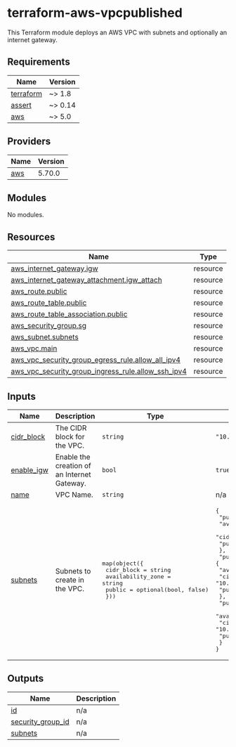 # terraform-aws-vpcpublished

This Terraform module deploys an AWS VPC with subnets and optionally an internet gateway.

<!-- BEGIN_TF_DOCS -->
## Requirements

| Name | Version |
|------|---------|
| <a name="requirement_terraform"></a> [terraform](#requirement\_terraform) | ~> 1.8 |
| <a name="requirement_assert"></a> [assert](#requirement\_assert) | ~> 0.14 |
| <a name="requirement_aws"></a> [aws](#requirement\_aws) | ~> 5.0 |

## Providers

| Name | Version |
|------|---------|
| <a name="provider_aws"></a> [aws](#provider\_aws) | 5.70.0 |

## Modules

No modules.

## Resources

| Name | Type |
|------|------|
| [aws_internet_gateway.igw](https://registry.terraform.io/providers/hashicorp/aws/latest/docs/resources/internet_gateway) | resource |
| [aws_internet_gateway_attachment.igw_attach](https://registry.terraform.io/providers/hashicorp/aws/latest/docs/resources/internet_gateway_attachment) | resource |
| [aws_route.public](https://registry.terraform.io/providers/hashicorp/aws/latest/docs/resources/route) | resource |
| [aws_route_table.public](https://registry.terraform.io/providers/hashicorp/aws/latest/docs/resources/route_table) | resource |
| [aws_route_table_association.public](https://registry.terraform.io/providers/hashicorp/aws/latest/docs/resources/route_table_association) | resource |
| [aws_security_group.sg](https://registry.terraform.io/providers/hashicorp/aws/latest/docs/resources/security_group) | resource |
| [aws_subnet.subnets](https://registry.terraform.io/providers/hashicorp/aws/latest/docs/resources/subnet) | resource |
| [aws_vpc.main](https://registry.terraform.io/providers/hashicorp/aws/latest/docs/resources/vpc) | resource |
| [aws_vpc_security_group_egress_rule.allow_all_ipv4](https://registry.terraform.io/providers/hashicorp/aws/latest/docs/resources/vpc_security_group_egress_rule) | resource |
| [aws_vpc_security_group_ingress_rule.allow_ssh_ipv4](https://registry.terraform.io/providers/hashicorp/aws/latest/docs/resources/vpc_security_group_ingress_rule) | resource |

## Inputs

| Name | Description | Type | Default | Required |
|------|-------------|------|---------|:--------:|
| <a name="input_cidr_block"></a> [cidr\_block](#input\_cidr\_block) | The CIDR block for the VPC. | `string` | `"10.0.42.0/24"` | no |
| <a name="input_enable_igw"></a> [enable\_igw](#input\_enable\_igw) | Enable the creation of an Internet Gateway. | `bool` | `true` | no |
| <a name="input_name"></a> [name](#input\_name) | VPC Name. | `string` | n/a | yes |
| <a name="input_subnets"></a> [subnets](#input\_subnets) | Subnets to create in the VPC. | <pre>map(object({<br>    cidr_block        = string<br>    availability_zone = string<br>    public            = optional(bool, false)<br>  }))</pre> | <pre>{<br>  "public-1a": {<br>    "availability_zone": "us-east-1a",<br>    "cidr_block": "10.0.42.0/26",<br>    "public": true<br>  },<br>  "public-1b": {<br>    "availability_zone": "us-east-1b",<br>    "cidr_block": "10.0.42.64/26",<br>    "public": true<br>  },<br>  "public-1c": {<br>    "availability_zone": "us-east-1c",<br>    "cidr_block": "10.0.42.128/26",<br>    "public": true<br>  }<br>}</pre> | no |

## Outputs

| Name | Description |
|------|-------------|
| <a name="output_id"></a> [id](#output\_id) | n/a |
| <a name="output_security_group_id"></a> [security\_group\_id](#output\_security\_group\_id) | n/a |
| <a name="output_subnets"></a> [subnets](#output\_subnets) | n/a |
<!-- END_TF_DOCS -->